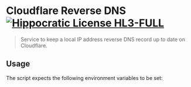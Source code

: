 # Cloudflare Reverse DNS [![Hippocratic License HL3-FULL](https://img.shields.io/static/v1?label=Hippocratic%20License&message=HL3-FULL&labelColor=5e2751&color=bc8c3d)](https://firstdonoharm.dev/version/3/0/full.html)

> Service to keep a local IP address reverse DNS record up to date on Cloudflare.

## Usage

The script expects the following environment variables to be set:
